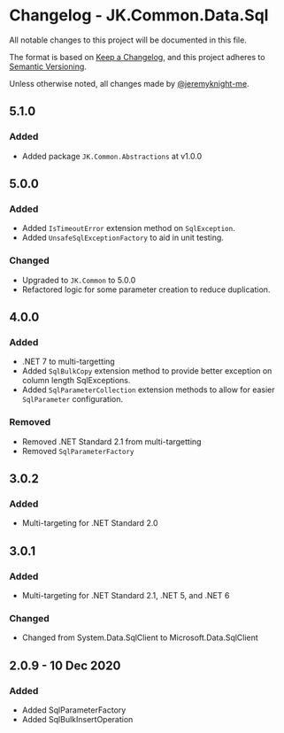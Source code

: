 ﻿# Changelog - JK.Common.Data.Sql

All notable changes to this project will be documented in this file.

The format is based on [Keep a Changelog](https://keepachangelog.com/),
and this project adheres to [Semantic Versioning](https://semver.org/spec/v2.0.0.html).

Unless otherwise noted, all changes made by [@jeremyknight-me](https://github.com/jeremyknight-me).

## 5.1.0

### Added

- Added package `JK.Common.Abstractions` at v1.0.0

## 5.0.0

### Added

- Added `IsTimeoutError` extension method on `SqlException`.
- Added `UnsafeSqlExceptionFactory` to aid in unit testing. 

### Changed

- Upgraded to `JK.Common` to 5.0.0
- Refactored logic for some parameter creation to reduce duplication.

## 4.0.0

### Added

- .NET 7 to multi-targetting
- Added `SqlBulkCopy` extension method to provide better exception on column length SqlExceptions.
- Added `SqlParameterCollection` extension methods to allow for easier `SqlParameter` configuration.

### Removed

- Removed .NET Standard 2.1 from multi-targetting
- Removed `SqlParameterFactory`

## 3.0.2

### Added 

- Multi-targeting for .NET Standard 2.0

## 3.0.1

### Added 

- Multi-targeting for .NET Standard 2.1, .NET 5, and .NET 6

### Changed

- Changed from System.Data.SqlClient to Microsoft.Data.SqlClient

## 2.0.9 - 10 Dec 2020

### Added

- Added SqlParameterFactory
- Added SqlBulkInsertOperation
